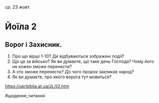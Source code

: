 
_ср, 23 жовт._

# Йоїла 2

## Ворог і Захисник.
1. Про що вірші 1-10? Де відбуваються зображені події?
2. Що це за військо? Як ви думаєте, що таке день Господа? Чому його не кожен зможе перенести?
3. А хто зможе перенести? До чого пророк закликає народ?
4. Як ви думаєте, про якого ворога тут мовиться?

https://ukrbiblia.at.ua/JL/jl2.htm 

#щоденне_читання
